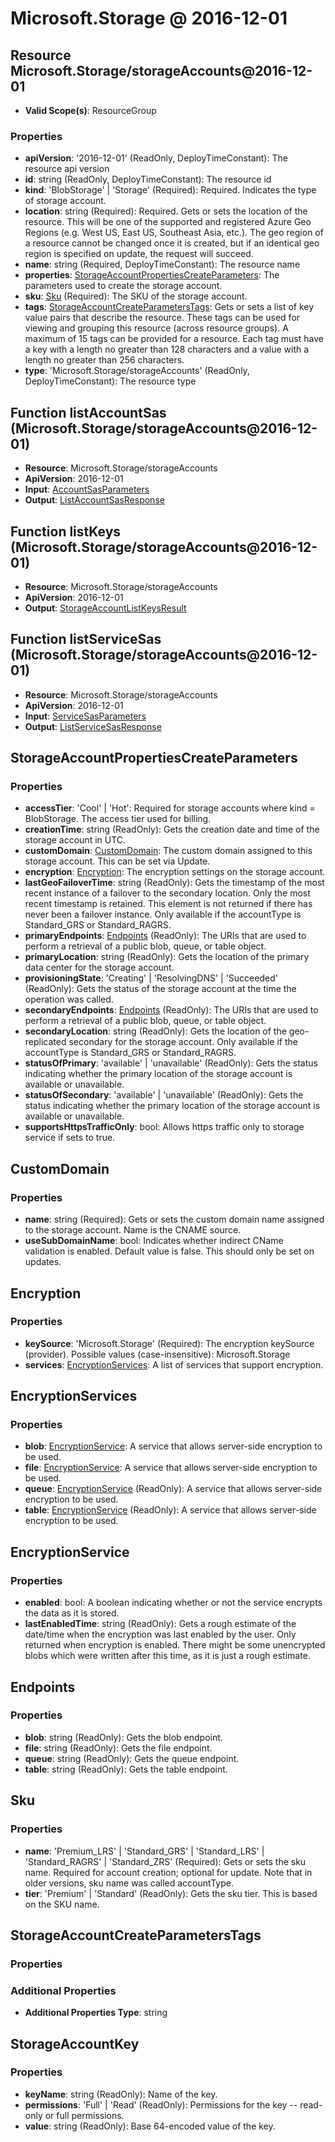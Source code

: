 # Microsoft.Storage @ 2016-12-01

## Resource Microsoft.Storage/storageAccounts@2016-12-01
* **Valid Scope(s)**: ResourceGroup
### Properties
* **apiVersion**: '2016-12-01' (ReadOnly, DeployTimeConstant): The resource api version
* **id**: string (ReadOnly, DeployTimeConstant): The resource id
* **kind**: 'BlobStorage' | 'Storage' (Required): Required. Indicates the type of storage account.
* **location**: string (Required): Required. Gets or sets the location of the resource. This will be one of the supported and registered Azure Geo Regions (e.g. West US, East US, Southeast Asia, etc.). The geo region of a resource cannot be changed once it is created, but if an identical geo region is specified on update, the request will succeed.
* **name**: string (Required, DeployTimeConstant): The resource name
* **properties**: [StorageAccountPropertiesCreateParameters](#storageaccountpropertiescreateparameters): The parameters used to create the storage account.
* **sku**: [Sku](#sku) (Required): The SKU of the storage account.
* **tags**: [StorageAccountCreateParametersTags](#storageaccountcreateparameterstags): Gets or sets a list of key value pairs that describe the resource. These tags can be used for viewing and grouping this resource (across resource groups). A maximum of 15 tags can be provided for a resource. Each tag must have a key with a length no greater than 128 characters and a value with a length no greater than 256 characters.
* **type**: 'Microsoft.Storage/storageAccounts' (ReadOnly, DeployTimeConstant): The resource type

## Function listAccountSas (Microsoft.Storage/storageAccounts@2016-12-01)
* **Resource**: Microsoft.Storage/storageAccounts
* **ApiVersion**: 2016-12-01
* **Input**: [AccountSasParameters](#accountsasparameters)
* **Output**: [ListAccountSasResponse](#listaccountsasresponse)

## Function listKeys (Microsoft.Storage/storageAccounts@2016-12-01)
* **Resource**: Microsoft.Storage/storageAccounts
* **ApiVersion**: 2016-12-01
* **Output**: [StorageAccountListKeysResult](#storageaccountlistkeysresult)

## Function listServiceSas (Microsoft.Storage/storageAccounts@2016-12-01)
* **Resource**: Microsoft.Storage/storageAccounts
* **ApiVersion**: 2016-12-01
* **Input**: [ServiceSasParameters](#servicesasparameters)
* **Output**: [ListServiceSasResponse](#listservicesasresponse)

## StorageAccountPropertiesCreateParameters
### Properties
* **accessTier**: 'Cool' | 'Hot': Required for storage accounts where kind = BlobStorage. The access tier used for billing.
* **creationTime**: string (ReadOnly): Gets the creation date and time of the storage account in UTC.
* **customDomain**: [CustomDomain](#customdomain): The custom domain assigned to this storage account. This can be set via Update.
* **encryption**: [Encryption](#encryption): The encryption settings on the storage account.
* **lastGeoFailoverTime**: string (ReadOnly): Gets the timestamp of the most recent instance of a failover to the secondary location. Only the most recent timestamp is retained. This element is not returned if there has never been a failover instance. Only available if the accountType is Standard_GRS or Standard_RAGRS.
* **primaryEndpoints**: [Endpoints](#endpoints) (ReadOnly): The URIs that are used to perform a retrieval of a public blob, queue, or table object.
* **primaryLocation**: string (ReadOnly): Gets the location of the primary data center for the storage account.
* **provisioningState**: 'Creating' | 'ResolvingDNS' | 'Succeeded' (ReadOnly): Gets the status of the storage account at the time the operation was called.
* **secondaryEndpoints**: [Endpoints](#endpoints) (ReadOnly): The URIs that are used to perform a retrieval of a public blob, queue, or table object.
* **secondaryLocation**: string (ReadOnly): Gets the location of the geo-replicated secondary for the storage account. Only available if the accountType is Standard_GRS or Standard_RAGRS.
* **statusOfPrimary**: 'available' | 'unavailable' (ReadOnly): Gets the status indicating whether the primary location of the storage account is available or unavailable.
* **statusOfSecondary**: 'available' | 'unavailable' (ReadOnly): Gets the status indicating whether the primary location of the storage account is available or unavailable.
* **supportsHttpsTrafficOnly**: bool: Allows https traffic only to storage service if sets to true.

## CustomDomain
### Properties
* **name**: string (Required): Gets or sets the custom domain name assigned to the storage account. Name is the CNAME source.
* **useSubDomainName**: bool: Indicates whether indirect CName validation is enabled. Default value is false. This should only be set on updates.

## Encryption
### Properties
* **keySource**: 'Microsoft.Storage' (Required): The encryption keySource (provider). Possible values (case-insensitive):  Microsoft.Storage
* **services**: [EncryptionServices](#encryptionservices): A list of services that support encryption.

## EncryptionServices
### Properties
* **blob**: [EncryptionService](#encryptionservice): A service that allows server-side encryption to be used.
* **file**: [EncryptionService](#encryptionservice): A service that allows server-side encryption to be used.
* **queue**: [EncryptionService](#encryptionservice) (ReadOnly): A service that allows server-side encryption to be used.
* **table**: [EncryptionService](#encryptionservice) (ReadOnly): A service that allows server-side encryption to be used.

## EncryptionService
### Properties
* **enabled**: bool: A boolean indicating whether or not the service encrypts the data as it is stored.
* **lastEnabledTime**: string (ReadOnly): Gets a rough estimate of the date/time when the encryption was last enabled by the user. Only returned when encryption is enabled. There might be some unencrypted blobs which were written after this time, as it is just a rough estimate.

## Endpoints
### Properties
* **blob**: string (ReadOnly): Gets the blob endpoint.
* **file**: string (ReadOnly): Gets the file endpoint.
* **queue**: string (ReadOnly): Gets the queue endpoint.
* **table**: string (ReadOnly): Gets the table endpoint.

## Sku
### Properties
* **name**: 'Premium_LRS' | 'Standard_GRS' | 'Standard_LRS' | 'Standard_RAGRS' | 'Standard_ZRS' (Required): Gets or sets the sku name. Required for account creation; optional for update. Note that in older versions, sku name was called accountType.
* **tier**: 'Premium' | 'Standard' (ReadOnly): Gets the sku tier. This is based on the SKU name.

## StorageAccountCreateParametersTags
### Properties
### Additional Properties
* **Additional Properties Type**: string

## StorageAccountKey
### Properties
* **keyName**: string (ReadOnly): Name of the key.
* **permissions**: 'Full' | 'Read' (ReadOnly): Permissions for the key -- read-only or full permissions.
* **value**: string (ReadOnly): Base 64-encoded value of the key.

